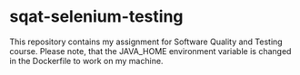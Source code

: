 # sqat-selenium-testing

This repository contains my assignment for Software Quality and Testing course.
Please note, that the JAVA_HOME environment variable is changed in the Dockerfile to work on my machine.